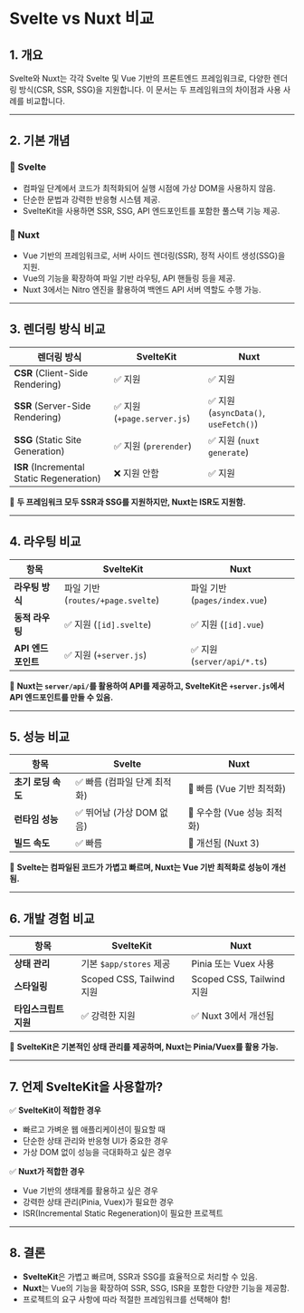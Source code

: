 # Svelte vs Nuxt 비교

## 1. 개요

Svelte와 Nuxt는 각각 Svelte 및 Vue 기반의 프론트엔드 프레임워크로, 다양한 렌더링 방식(CSR, SSR, SSG)을 지원합니다.
이 문서는 두 프레임워크의 차이점과 사용 사례를 비교합니다.

---

## 2. 기본 개념

### 🔹 Svelte

- 컴파일 단계에서 코드가 최적화되어 실행 시점에 가상 DOM을 사용하지 않음.
- 단순한 문법과 강력한 반응형 시스템 제공.
- SvelteKit을 사용하면 SSR, SSG, API 엔드포인트를 포함한 풀스택 기능 제공.

### 🔹 Nuxt

- Vue 기반의 프레임워크로, 서버 사이드 렌더링(SSR), 정적 사이트 생성(SSG)을 지원.
- Vue의 기능을 확장하여 파일 기반 라우팅, API 핸들링 등을 제공.
- Nuxt 3에서는 Nitro 엔진을 활용하여 백엔드 API 서버 역할도 수행 가능.

---

## 3. 렌더링 방식 비교

| 렌더링 방식                               | SvelteKit                   | Nuxt                                  |
| ----------------------------------------- | --------------------------- | ------------------------------------- |
| **CSR** (Client-Side Rendering)           | ✅ 지원                     | ✅ 지원                               |
| **SSR** (Server-Side Rendering)           | ✅ 지원 (`+page.server.js`) | ✅ 지원 (`asyncData()`, `useFetch()`) |
| **SSG** (Static Site Generation)          | ✅ 지원 (`prerender`)       | ✅ 지원 (`nuxt generate`)             |
| **ISR** (Incremental Static Regeneration) | ❌ 지원 안함                | ✅ 지원                               |

📌 **두 프레임워크 모두 SSR과 SSG를 지원하지만, Nuxt는 ISR도 지원함.**

---

## 4. 라우팅 비교

| 항목               | SvelteKit                         | Nuxt                          |
| ------------------ | --------------------------------- | ----------------------------- |
| **라우팅 방식**    | 파일 기반 (`routes/+page.svelte`) | 파일 기반 (`pages/index.vue`) |
| **동적 라우팅**    | ✅ 지원 (`[id].svelte`)           | ✅ 지원 (`[id].vue`)          |
| **API 엔드포인트** | ✅ 지원 (`+server.js`)            | ✅ 지원 (`server/api/*.ts`)   |

📌 **Nuxt는 `server/api/`를 활용하여 API를 제공하고, SvelteKit은 `+server.js`에서 API 엔드포인트를 만들 수 있음.**

---

## 5. 성능 비교

| 항목               | Svelte                       | Nuxt                        |
| ------------------ | ---------------------------- | --------------------------- |
| **초기 로딩 속도** | ✅ 빠름 (컴파일 단계 최적화) | 🚀 빠름 (Vue 기반 최적화)   |
| **런타임 성능**    | ✅ 뛰어남 (가상 DOM 없음)    | 🚀 우수함 (Vue 성능 최적화) |
| **빌드 속도**      | ✅ 빠름                      | 🚀 개선됨 (Nuxt 3)          |

📌 **Svelte는 컴파일된 코드가 가볍고 빠르며, Nuxt는 Vue 기반 최적화로 성능이 개선됨.**

---

## 6. 개발 경험 비교

| 항목                  | SvelteKit                 | Nuxt                      |
| --------------------- | ------------------------- | ------------------------- |
| **상태 관리**         | 기본 `$app/stores` 제공   | Pinia 또는 Vuex 사용      |
| **스타일링**          | Scoped CSS, Tailwind 지원 | Scoped CSS, Tailwind 지원 |
| **타입스크립트 지원** | ✅ 강력한 지원            | ✅ Nuxt 3에서 개선됨      |

📌 **SvelteKit은 기본적인 상태 관리를 제공하며, Nuxt는 Pinia/Vuex를 활용 가능.**

---

## 7. 언제 SvelteKit을 사용할까?

✅ **SvelteKit이 적합한 경우**

- 빠르고 가벼운 웹 애플리케이션이 필요할 때
- 단순한 상태 관리와 반응형 UI가 중요한 경우
- 가상 DOM 없이 성능을 극대화하고 싶은 경우

✅ **Nuxt가 적합한 경우**

- Vue 기반의 생태계를 활용하고 싶은 경우
- 강력한 상태 관리(Pinia, Vuex)가 필요한 경우
- ISR(Incremental Static Regeneration)이 필요한 프로젝트

---

## 8. 결론

- **SvelteKit**은 가볍고 빠르며, SSR과 SSG를 효율적으로 처리할 수 있음.
- **Nuxt**는 Vue의 기능을 확장하여 SSR, SSG, ISR을 포함한 다양한 기능을 제공함.
- 프로젝트의 요구 사항에 따라 적절한 프레임워크를 선택해야 함!
